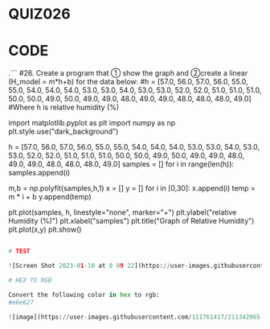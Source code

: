 # QUIZ026

# CODE

.```
#26. Create a program that ① show the graph and ②create a linear (H_model = m*h+b) for the data below:
#h = [57.0, 56.0, 57.0, 56.0, 55.0, 55.0, 54.0, 54.0, 54.0, 53.0, 53.0, 54.0, 53.0, 53.0, 52.0, 52.0, 51.0, 51.0, 51.0, 50.0, 50.0, 49.0, 50.0, 49.0, 49.0, 48.0, 49.0, 49.0, 48.0, 48.0, 48.0, 49.0]  
#Where h is relative humidity (%)

import matplotlib.pyplot as plt
import numpy as np
plt.style.use("dark_background")

h = [57.0, 56.0, 57.0, 56.0, 55.0, 55.0, 54.0, 54.0, 54.0, 53.0, 53.0, 54.0, 53.0, 53.0, 52.0, 52.0, 51.0, 51.0, 51.0, 50.0, 50.0, 49.0, 50.0, 49.0, 49.0, 48.0, 49.0, 49.0, 48.0, 48.0, 48.0, 49.0]
samples = []
for i in range(len(h)):
    samples.append(i)

m,b = np.polyfit(samples,h,1)
x = []
y = []
for i in [0,30]:
    x.append(i)
    temp = m * i + b
    y.append(temp)

plt.plot(samples, h, linestyle="none", marker="+")
plt.ylabel("relative Humidity (%)")
plt.xlabel("samples")
plt.title("Graph of Relative Humidity")
plt.plot(x,y)
plt.show()

```.py 

# TEST

![Screen Shot 2023-01-10 at 0 09 22](https://user-images.githubusercontent.com/111761417/211342120-513fda34-7ef6-4d71-84fe-a3a39e896eed.png)

# HEX TO RGB

Convert the following color in hex to rgb:
#e6e627

![image](https://user-images.githubusercontent.com/111761417/211342065-2b0be72f-d145-4881-a66e-535c6ac102ed.png)





